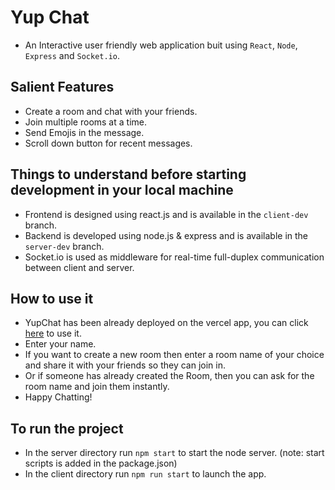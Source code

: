 # Yup Chat

+ An Interactive user friendly web application buit using `React`, `Node`, `Express` and `Socket.io`.

## Salient Features
+ Create a room and chat with your friends.
+ Join multiple rooms at a time.
+ Send Emojis in the message.
+ Scroll down button for recent messages.

## Things to understand before starting development in your local machine
+ Frontend is designed using react.js and is available in the `client-dev` branch.
+ Backend is developed using node.js & express and is available in the `server-dev` branch.
+ Socket.io is used as middleware for real-time full-duplex communication between client and server.

## How to use it
+ YupChat has been already deployed on the vercel app, you can click [here](http://yupchat.vercel.app) to use it.
+ Enter your name.
+ If you want to create a new room then enter a room name of your choice and share it with your friends so they can join in.
+ Or if someone has already created the Room, then you can ask for the room name and join them instantly.
+ Happy Chatting!
 
## To run the project
+ In the server directory run `npm start` to start the node server. (note: start scripts is added in the package.json)
+ In the client directory run `npm run start` to launch the app.

